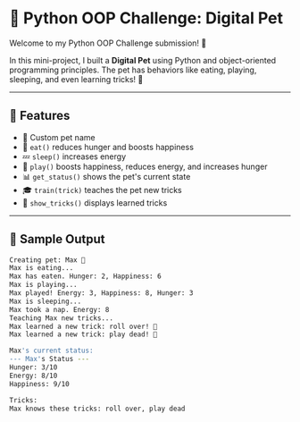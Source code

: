 # 🐶 Python OOP Challenge: Digital Pet

Welcome to my Python OOP Challenge submission! 🎉

In this mini-project, I built a **Digital Pet** using Python and object-oriented programming principles. The pet has behaviors like eating, playing, sleeping, and even learning tricks! 🐾

---

## 🚀 Features

- 🐾 Custom pet name
- 🍖 `eat()` reduces hunger and boosts happiness
- 💤 `sleep()` increases energy
- 🎾 `play()` boosts happiness, reduces energy, and increases hunger
- 📊 `get_status()` shows the pet's current state
- 🎓 `train(trick)` teaches the pet new tricks
- 🧠 `show_tricks()` displays learned tricks

---

## 🧪 Sample Output

```bash
Creating pet: Max 🐶
Max is eating...
Max has eaten. Hunger: 2, Happiness: 6
Max is playing...
Max played! Energy: 3, Happiness: 8, Hunger: 3
Max is sleeping...
Max took a nap. Energy: 8
Teaching Max new tricks...
Max learned a new trick: roll over! 🎉
Max learned a new trick: play dead! 🎉

Max's current status:
--- Max's Status ---
Hunger: 3/10
Energy: 8/10
Happiness: 9/10

Tricks:
Max knows these tricks: roll over, play dead
